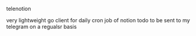 telenotion


very lightweight go client for daily cron job of notion todo to be sent to my telegram on a regualsr basis
